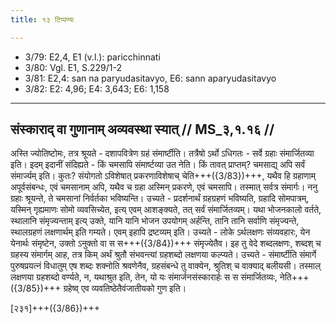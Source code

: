```yaml
---
title: १३ टिप्पण्यः

---
```

- 3/79: E2,4, E1 (v.l.): paricchinnati
- 3/80: Vgl. E1, S.229/1-2
- 3/81: E2,4: san na paryudasitavyo, E6: sann aparyudasitavyo
- 3/82: E2: 4,96; E4: 3,643; E6: 1,158

____________________________________________


## संस्काराद् वा गुणानाम् अव्यवस्था स्यात् // MS_३,१.१६ //

अस्ति ज्योतिष्टोमः, तत्र श्रूयते - दशापवित्रेण ग्रहं संमार्ष्टीति। तत्रैषो ऽर्थो ऽधिगतः - सर्वे ग्रहाः संमार्जितव्या इति। इदम् इदानीं संदिह्यते - किं चमसापि संमार्ष्टव्या उत नेति।
किं तावत् प्राप्तम्? चमसाद्य् अपि सर्वं संमार्ज्यम् इति। कुतः? संयोगतो ऽविशेषात् प्रकरणाविशेषाच् चेति+++({3/83})+++, यथैव हि ग्रहाणाम् अपूर्वसंबन्धः, एवं चमसानाम् अपि, यथैव च ग्रहा अस्मिन् प्रकरणे, एवं चमसापि। तस्मात् सर्वत्र संमार्गः।
ननु ग्रहाः श्रूयन्ते, ते चमसानां निर्वर्तका भविष्यन्ति। उच्यते - प्रदर्शनार्थं ग्रहग्रहणं भविष्यति, ग्रहादि सोमपात्रम्, यस्मिन् गृह्यमाणः सोमो व्यवसिच्येत, इत्य् एवम् आशङ्क्यते, तत् सर्वं संमार्जितव्यम्। यथा भोजनकालो वर्तते, स्थालानि संमृज्यन्ताम् इत्य् उक्ते, यानि यानि भोजन उपयोगम् अर्हन्ति, तानि तानि सर्वाणि संमृज्यन्ते, स्थालग्रहणं लक्षणार्थम् इति गम्यते। एवम् इहापि द्रष्टव्यम् इति।
उच्यते - लोके ऽर्थलक्षणः संव्यवहारः, येन येनार्थः संमृष्टेन, उक्तो ऽनुक्तो वा स स+++({3/84})+++ संमृज्येतैव। इह तु वेदे शब्दलक्षणः, शब्दश् च ग्रहस्य संमार्गम् आह, तत्र किम् अर्थं श्रुतौ संभवन्त्यां ग्रहशब्दो लक्षणया कल्प्यते। उच्यते - संमार्ष्टीति संमार्गे पुरुषप्रयत्नं विधातुम् एष शब्दः शक्नोति श्रवणेनैव, ग्रहसंबन्धे तु वाक्येन, श्रुतिश् च वाक्याद् बलीयसी। तस्माल् लक्षणया ग्रहशब्दो वर्ण्यते, न, यथाश्रुत इति, तेन, यो यः संमार्जनसंस्कारार्हः स स संमार्जितव्यः, नेति+++({3/85})+++ ग्रहेष्व् एव व्यवतिष्ठेतैवंजातीयको गुण इति।

[२३१]+++({3/86})+++
